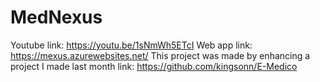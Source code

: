 # MedNexus
Youtube link: https://youtu.be/1sNmWh5ETcI
Web app link: https://mexus.azurewebsites.net/
This project was made by enhancing a project I made last month link: https://github.com/kingsonn/E-Medico
